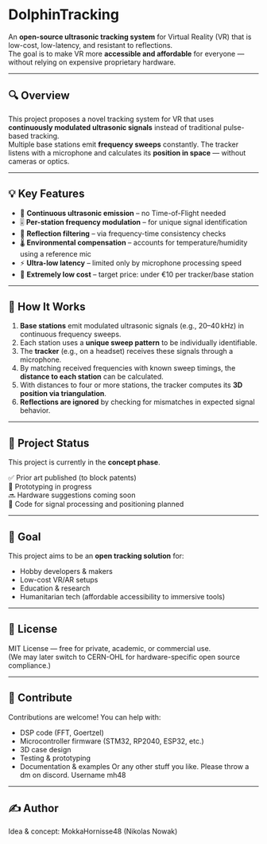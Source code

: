 # DolphinTracking

An **open-source ultrasonic tracking system** for Virtual Reality (VR) that is low-cost, low-latency, and resistant to reflections.  
The goal is to make VR more **accessible and affordable** for everyone — without relying on expensive proprietary hardware.

---

## 🔍 Overview

This project proposes a novel tracking system for VR that uses **continuously modulated ultrasonic signals** instead of traditional pulse-based tracking.  
Multiple base stations emit **frequency sweeps** constantly. The tracker listens with a microphone and calculates its **position in space** — without cameras or optics.

---

## 💡 Key Features

- 📡 **Continuous ultrasonic emission** – no Time-of-Flight needed  
- 🎚️ **Per-station frequency modulation** – for unique signal identification  
- 🚫 **Reflection filtering** – via frequency-time consistency checks  
- 🌡️ **Environmental compensation** – accounts for temperature/humidity using a reference mic  
- ⚡ **Ultra-low latency** – limited only by microphone processing speed  
- 💸 **Extremely low cost** – target price: under €10 per tracker/base station

---

## 📐 How It Works

1. **Base stations** emit modulated ultrasonic signals (e.g., 20–40 kHz) in continuous frequency sweeps.
2. Each station uses a **unique sweep pattern** to be individually identifiable.
3. The **tracker** (e.g., on a headset) receives these signals through a microphone.
4. By matching received frequencies with known sweep timings, the **distance to each station** can be calculated.
5. With distances to four or more stations, the tracker computes its **3D position via triangulation**.
6. **Reflections are ignored** by checking for mismatches in expected signal behavior.

---

## 🧪 Project Status

This project is currently in the **concept phase**.

✅ Prior art published (to block patents)  
🚧 Prototyping in progress  
🔜 Hardware suggestions coming soon  
📂 Code for signal processing and positioning planned

---

## 🎯 Goal

This project aims to be an **open tracking solution** for:
- Hobby developers & makers
- Low-cost VR/AR setups
- Education & research
- Humanitarian tech (affordable accessibility to immersive tools)

---

## 📜 License

MIT License — free for private, academic, or commercial use.  
(We may later switch to CERN-OHL for hardware-specific open source compliance.)

---

## 🤝 Contribute

Contributions are welcome! You can help with:
- DSP code (FFT, Goertzel)
- Microcontroller firmware (STM32, RP2040, ESP32, etc.)
- 3D case design
- Testing & prototyping
- Documentation & examples
Or any other stuff you like. Please throw a dm on discord. Username mh48
---


## ✍️ Author

Idea & concept: MokkaHornisse48 (Nikolas Nowak)
